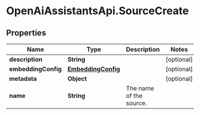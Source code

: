 # OpenAiAssistantsApi.SourceCreate

## Properties

Name | Type | Description | Notes
------------ | ------------- | ------------- | -------------
**description** | **String** |  | [optional] 
**embeddingConfig** | [**EmbeddingConfig**](EmbeddingConfig.md) |  | [optional] 
**metadata** | **Object** |  | [optional] 
**name** | **String** | The name of the source. | 


